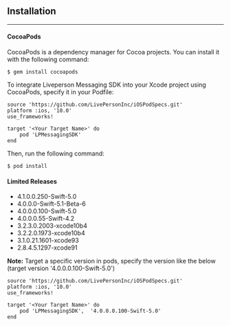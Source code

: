 Installation
------------
----------
#### CocoaPods

CocoaPods is a dependency manager for Cocoa projects. You can install it with the following command:

    $ gem install cocoapods

To integrate Liveperson Messaging SDK into your Xcode project using CocoaPods, specify it in your Podfile:

    source 'https://github.com/LivePersonInc/iOSPodSpecs.git'
    platform :ios, '10.0'
    use_frameworks!
    
    target '<Your Target Name>' do
        pod 'LPMessagingSDK'
    end

Then, run the following command:

    $ pod install
    

#### Limited Releases

* 4.1.0.0.250-Swift-5.0
* 4.0.0.0-Swift-5.1-Beta-6
* 4.0.0.0.100-Swift-5.0
* 4.0.0.0.55-Swift-4.2
* 3.2.3.0.2003-xcode10b4
* 3.2.2.0.1973-xcode10b4
* 3.1.0.21.1601-xcode93
* 2.8.4.5.1297-xcode91

**Note:**  Target a specific version in pods, specify the version like the below (target version '4.0.0.0.100-Swift-5.0')

    source 'https://github.com/LivePersonInc/iOSPodSpecs.git'
    platform :ios, '10.0'
    use_frameworks!

    target '<Your Target Name>' do
        pod 'LPMessagingSDK',  '4.0.0.0.100-Swift-5.0'
    end

